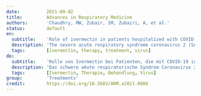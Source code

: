 ```yaml
---
date:          2021-09-02
title:         Advances in Respiratory Medicine
authors:       'Chaudhry, MW, Zubair, SM, Zubairi, A, et al.'
status:        default
en:
  subtitle:    'Role of ivermectin in patients hospitalized with COVID-19: a systematic review of literature'
  description: 'The severe acute respiratory syndrome coronavirus 2 (SARS-CoV-2) has affected almost every country in the world since De-cember 2019. Despite the efforts of the human race to combat the virus, we are still looking for an evidence-based permanent cure for the disease. Ivermectin has recently emerged as one of the therapies having a beneficial effect on COVID-19. Ivermectin, owing to its properties, continues to be a possible treatment against the COVID-19 disease. Already being a mainstream drug with minimal adverse effects, it garners valid consideration. It’s use in hospitalized patients, randomized controlled trials, and observational studies has also supported its implementation. In this article, we have reviewed recent studies and explored the effectiveness of ivermectin in hospitalized COVID-19 patients.'
  tags:        [ivermectin, therapy, treatment, virus]
de:
  subtitle:    'Rolle von Ivermectin bei Patienten, die mit COVID-19 ins Krankenhaus eingeliefert werden: eine systematische Überprüfung der Literatur'
  description: 'Das schwere akute respiratorische Syndrom Coronavirus 2 (SARS-CoV-2) hat seit Dezember 2019 fast alle Länder der Welt befallen. Trotz der Bemühungen der Menschheit, das Virus zu bekämpfen, sind wir immer noch auf der Suche nach einem evidenzbasierten, dauerhaften Heilmittel für diese Krankheit. Ivermectin hat sich in jüngster Zeit als eine der Therapien erwiesen, die eine positive Wirkung auf COVID-19 haben. Ivermectin ist aufgrund seiner Eigenschaften nach wie vor ein mögliches Mittel gegen die COVID-19-Krankheit. Da es bereits ein gängiges Medikament mit minimalen Nebenwirkungen ist, wird es zu Recht in Betracht gezogen. Seine Anwendung bei hospitalisierten Patienten, randomisierte kontrollierte Studien und Beobachtungsstudien haben ebenfalls für seinen Einsatz gesprochen. In diesem Artikel haben wir die jüngsten Studien überprüft und die Wirksamkeit von Ivermectin bei hospitalisierten COVID-19-Patienten untersucht.' 
  tags:        [Ivermectin, Therapie, Behandlung, Virus]
group:         'Treatments'
credit:        https://doi.org/10.5603/ARM.a2021.0088
---
```


